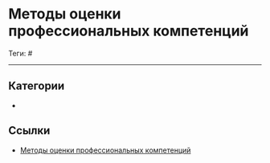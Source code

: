 # Методы оценки профессиональных компетенций

Теги: #
___

## Категории

* 

## Ссылки

* [Методы оценки профессиональных компетенций](https://www.youtube.com/watch?v=xwH0X7MJkSo)

